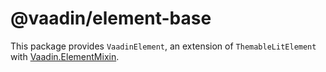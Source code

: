 # @vaadin/element-base

This package provides `VaadinElement`, an extension of `ThemableLitElement` with [Vaadin.ElementMixin](https://github.com/vaadin/vaadin-element-mixin).
